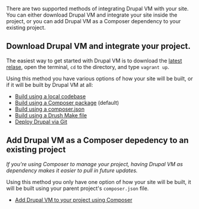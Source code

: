 There are two supported methods of integrating Drupal VM with your site. You can either download Drupal VM and integrate your site inside the project, or you can add Drupal VM as a Composer dependency to your existing project.

## Download Drupal VM and integrate your project.

The easiest way to get started with Drupal VM is to download the [latest relase](https://www.drupalvm.com/), open the terminal, `cd` to the directory, and type `vagrant up`.

Using this method you have various options of how your site will be built, or if it will be built by Drupal VM at all:

- [Build using a local codebase](../deployment/local-codebase.md)
- [Build using a Composer package](../deployment/composer-package.md) (default)
- [Build using a composer.json](../deployment/composer.md)
- [Build using a Drush Make file](../deployment/drush-make.md)
- [Deploy Drupal via Git](../deployment/git.md)

## Add Drupal VM as a Composer depedency to an existing project

_If you're using Composer to manage your project, having Drupal VM as dependency makes it easier to pull in future updates._

Using this method you only have one option of how your site will be built, it will be built using your parent project's `composer.json` file.

- [Add Drupal VM to your project using Composer](../deployment/composer-dependency.md)

